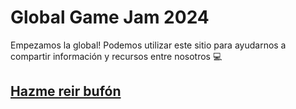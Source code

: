 # Global Game Jam 2024

Empezamos la global! Podemos utilizar este sitio para ayudarnos a compartir información y recursos entre nosotros 💻

## [Hazme reir bufón](/hazme_reir_bufon.md)

